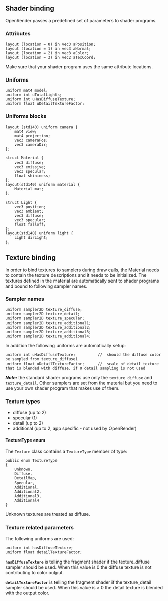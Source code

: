 ## Shader binding
OpenRender passes a predefined set of parameters to shader programs.

### Attributes
```
layout (location = 0) in vec3 aPosition;
layout (location = 1) in vec3 aNormal;
layout (location = 2) in vec3 aColor;
layout (location = 3) in vec2 aTexCoord;
```
Make sure that your shader program uses the same attribute locations.

### Uniforms
```
uniform mat4 model;
uniform int uTotalLights;
uniform int uHasDiffuseTexture;  
uniform float uDetailTextureFactor;
```

### Uniforms blocks
```
layout (std140) uniform camera {    
    mat4 view;
    mat4 projection;
    vec3 cameraPos;
    vec3 cameraDir;
};

struct Material {   
    vec3 diffuse;
    vec3 emissive;
    vec3 specular;
    float shininess;
};
layout(std140) uniform material {
    Material mat;
};

struct Light {    
    vec3 position;    
    vec3 ambient;
    vec3 diffuse;
    vec3 specular;
    float falloff;
};
layout(std140) uniform light {
    Light dirLight;
};
```

## Texture binding
In order to bind textures to samplers during draw calls, the Material needs to contain the texture descriptions and it needs to be initialized.
The textures defined in the material are automatically sent to shader programs and bound to following sampler names.

### Sampler names
```
uniform sampler2D texture_diffuse;
uniform sampler2D texture_detail;
uniform sampler2D texture_specular;
uniform sampler2D texture_additional1;
uniform sampler2D texture_additional2;
uniform sampler2D texture_additional3;
uniform sampler2D texture_additional4;
```

In addition the following uniforms are automatically setup:
```
uniform int uHasDiffuseTexture;          //  should the diffuse color be sampled from texture_diffuse1
uniform float uDetailTextureFactor;      //  scale of detail texture that is blended with diffuse, if 0 detail sampling is not used
```

***Note:*** the standard shader programs use only the `texture_diffuse` and `texture_detail`. Other samplers are set from the material but you need to use your own shader program that makes use of them.

### Texture types
* diffuse (up to 2)
* specular (1)
* detail (up to 2)
* additional (up to 2, app specific - not used by OpenRender)

#### TextureType enum
The `Texture` class contains a `TextureType` member of type:
```
public enum TextureType
{
    Unknown,
    Diffuse,
    DetailMap,
    Specular,
    Additional,
    Additional2,
    Additional3,
    Additional4
}
``` 
Unknown textures are treated as diffuse.



### Texture related parameters
The following uniforms are used:
```
uniform int hasDiffuseTexture;
uniform float detailTextureFactor;
```

**`hasDiffuseTexture`** is telling the fragment shader if the texture_diffuse sampler should be used. When this value is 0 the diffuse texture is not contributing to color output.

**`detailTextureFactor`** is telling the fragment shader if the texture_detail sampler should be used. When this value is > 0 the detail texture is blended with the output color.